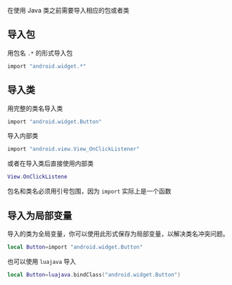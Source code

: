 在使用 Java 类之前需要导入相应的包或者类

## 导入包
用包名 `.*` 的形式导入包
``` lua
import "android.widget.*"
```

## 导入类
用完整的类名导入类
``` lua
import "android.widget.Button"
```

导入内部类
``` lua
import "android.view.View_OnClickListener"
```

或者在导入类后直接使用内部类
``` lua
View.OnClickListene
```

包名和类名必须用引号包围，因为 `import` 实际上是一个函数

## 导入为局部变量
导入的类为全局变量，你可以使用此形式保存为局部变量，以解决类名冲突问题。
``` lua
local Button=import "android.widget.Button"
```

也可以使用 `luajava` 导入
``` lua
local Button=luajava.bindClass("android.widget.Button")
```